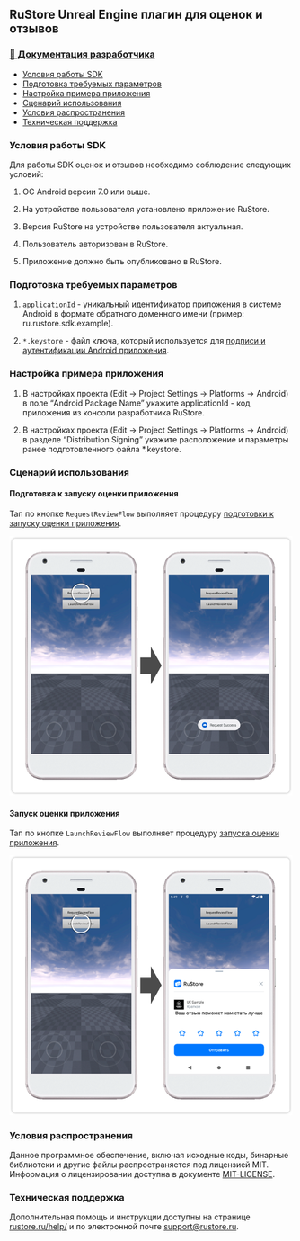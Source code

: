 ## RuStore Unreal Engine плагин для оценок и отзывов

### [🔗 Документация разработчика][10]

- [Условия работы SDK](#Условия-работы-SDK)
- [Подготовка требуемых параметров](#Подготовка-требуемых-параметров)
- [Настройка примера приложения](#Настройка-примера-приложения)
- [Сценарий использования](#Сценарий-использования)
- [Условия распространения](#Условия-распространения)
- [Техническая поддержка](#Техническая-поддержка)


### Условия работы SDK

Для работы SDK оценок и отзывов необходимо соблюдение следующих условий:

1. ОС Android версии 7.0 или выше.

2. На устройстве пользователя установлено приложение RuStore.

3. Версия RuStore на устройстве пользователя актуальная.

4. Пользователь авторизован в RuStore.

5. Приложение должно быть опубликовано в RuStore.


### Подготовка требуемых параметров

1. `applicationId` - уникальный идентификатор приложения в системе Android в формате обратного доменного имени (пример: ru.rustore.sdk.example).

2. `*.keystore` - файл ключа, который используется для [подписи и аутентификации Android приложения](https://www.rustore.ru/help/developers/publishing-and-verifying-apps/app-publication/apk-signature/).


### Настройка примера приложения

1. В настройках проекта (Edit → Project Settings → Platforms → Android) в поле “Android Package Name” укажите applicationId - код приложения из консоли разработчика RuStore.

2. В настройках проекта (Edit → Project Settings → Platforms → Android) в разделе “Distribution Signing” укажите расположение и параметры ранее подготовленного файла *.keystore.


### Сценарий использования

#### Подготовка к запуску оценки приложения

Тап по кнопке `RequestReviewFlow` выполняет процедуру [подготовки к запуску оценки приложения][20].

![Подготовка к запуску оценки приложения](images/01_request_review_flow.png)


#### Запуск оценки приложения

Тап по кнопке `LaunchReviewFlow` выполняет процедуру [запуска оценки приложения][30].

![Запуск оценки приложения](images/02_launch_review_flow.png)


### Условия распространения

Данное программное обеспечение, включая исходные коды, бинарные библиотеки и другие файлы распространяется под лицензией MIT. Информация о лицензировании доступна в документе [MIT-LICENSE](../MIT-LICENSE.txt).


### Техническая поддержка

Дополнительная помощь и инструкции доступны на странице [rustore.ru/help/](https://www.rustore.ru/help/) и по электронной почте [support@rustore.ru](mailto:support@rustore.ru).

[10]: https://www.rustore.ru/help/sdk/reviews-ratings/unreal/8-0-0
[20]: https://www.rustore.ru/help/sdk/reviews-ratings/unreal/8-0-0#prestart
[30]: https://www.rustore.ru/help/sdk/reviews-ratings/unreal/8-0-0#start
